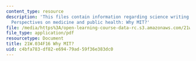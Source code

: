 ```yaml
---
content_type: resource
description: 'This files contain information regarding science writing and new media:
  Perspectives on medicine and public health: Why MIT?'
file: /media/https%3A/open-learning-course-data-rc.s3.amazonaws.com/21w-034-science-writing-and-new-media-perspectives-on-medicine-and-public-health-fall-2016/c4bfa783df82e69479ad59f36e383dc0_MIT21W_034F16_WhyMIT.pdf
file_type: application/pdf
resourcetype: Document
title: 21W.034F16 Why MIT?
uid: c4bfa783-df82-e694-79ad-59f36e383dc0
---
```

